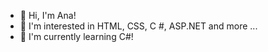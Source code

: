 - 👋 Hi, I'm Ana!
- 👀 I'm interested in HTML, CSS, C #, ASP.NET and more ...
- 🌱 I'm currently learning C#!
